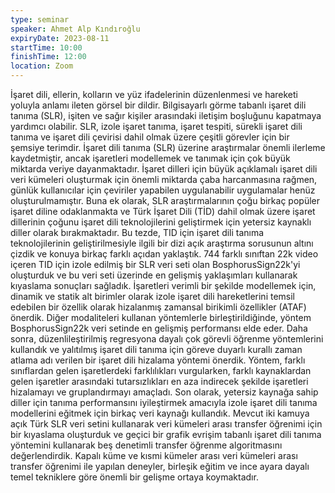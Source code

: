 ```yaml
---
type: seminar
speaker: Ahmet Alp Kındıroğlu
expiryDate: 2023-08-11
startTime: 10:00
finishTime: 12:00
location: Zoom
---
```

İşaret dili, ellerin, kolların ve yüz ifadelerinin düzenlenmesi ve hareketi yoluyla anlamı ileten görsel bir dildir. Bilgisayarlı görme tabanlı işaret dili tanıma (SLR), işiten ve sağır kişiler arasındaki iletişim boşluğunu kapatmaya yardımcı olabilir. SLR, izole işaret tanıma, işaret tespiti, sürekli işaret dili tanıma ve işaret dili çevirisi dahil olmak üzere çeşitli görevler için bir şemsiye terimdir. İşaret dili tanıma (SLR) üzerine araştırmalar önemli ilerleme kaydetmiştir, ancak işaretleri modellemek ve tanımak için çok büyük miktarda veriye dayanmaktadır. İşaret dilleri için büyük açıklamalı işaret dili veri kümeleri oluşturmak için önemli miktarda çaba harcanmasına rağmen, günlük kullanıcılar için çeviriler yapabilen uygulanabilir uygulamalar henüz oluşturulmamıştır. Buna ek olarak, SLR araştırmalarının çoğu birkaç popüler işaret diline odaklanmakta ve Türk İşaret Dili (TİD) dahil olmak üzere işaret dillerinin çoğunu işaret dili teknolojilerini geliştirmek için yetersiz kaynaklı diller olarak bırakmaktadır. Bu tezde, TID için işaret dili tanıma teknolojilerinin geliştirilmesiyle ilgili bir dizi açık araştırma sorusunun altını çizdik ve konuya birkaç farklı açıdan yaklaştık. 744 farklı sınıftan 22k video içeren TID için izole edilmiş bir SLR veri seti olan BosphorusSign22k'yi oluşturduk ve bu veri seti üzerinde en gelişmiş yaklaşımları kullanarak kıyaslama sonuçları sağladık. İşaretleri verimli bir şekilde modellemek için, dinamik ve statik alt birimler olarak izole işaret dili hareketlerini temsil edebilen bir özellik olarak hizalanmış zamansal birikimli özellikler (ATAF) önerdik. Diğer modaliteleri kullanan yöntemlerle birleştirildiğinde, yöntem BosphorusSign22k veri setinde en gelişmiş performansı elde eder. Daha sonra, düzenlileştirilmiş regresyona dayalı çok görevli öğrenme yöntemlerini kullandık ve yalıtılmış işaret dili tanıma için göreve duyarlı kurallı zaman atlama adı verilen bir işaret dili hizalama yöntemi önerdik. Yöntem, farklı sınıflardan gelen işaretlerdeki farklılıkları vurgularken, farklı kaynaklardan gelen işaretler arasındaki tutarsızlıkları en aza indirecek şekilde işaretleri hizalamayı ve gruplandırmayı amaçladı. Son olarak, yetersiz kaynağa sahip diller için tanıma performansını iyileştirmek amacıyla izole işaret dili tanıma modellerini eğitmek için birkaç veri kaynağı kullandık. Mevcut iki kamuya açık Türk SLR veri setini kullanarak veri kümeleri arası transfer öğrenimi için bir kıyaslama oluşturduk ve geçici bir grafik evrişim tabanlı işaret dili tanıma yöntemini kullanarak beş denetimli transfer öğrenme algoritmasını değerlendirdik. Kapalı küme ve kısmi kümeler arası veri kümeleri arası transfer öğrenimi ile yapılan deneyler, birleşik eğitim ve ince ayara dayalı temel tekniklere göre önemli bir gelişme ortaya koymaktadır.